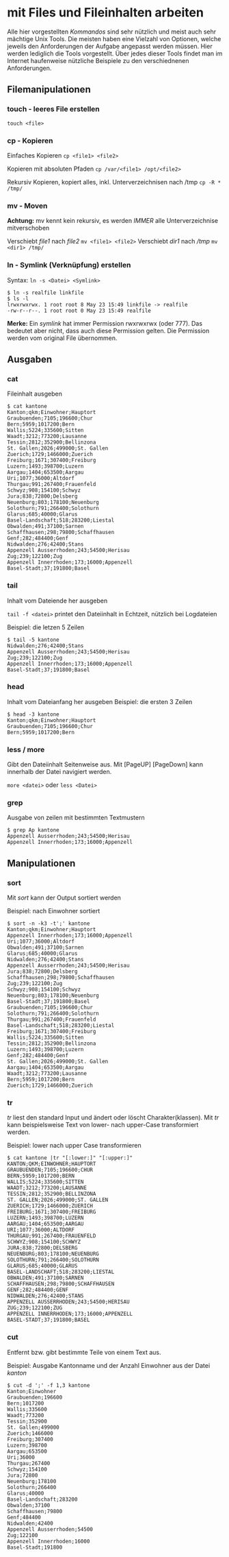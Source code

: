 # mit Files und Fileinhalten arbeiten
Alle hier vorgestellten *Kommandos* sind sehr nützlich und meist auch sehr mächtige
Unix Tools. Die meisten haben eine Vielzahl von Optionen, welche jeweils den
Anforderungen der Aufgabe angepasst werden müssen. Hier werden lediglich die Tools
vorgestellt. Über jedes dieser Tools findet man im Internet haufenweise nützliche
Beispiele zu den verschiednenen Anforderungen.

## Filemanipulationen

### touch - leeres File erstellen

`touch <file>`

### cp - Kopieren
Einfaches Kopieren
`cp <file1> <file2>`

Kopieren mit absoluten Pfaden
`cp /var/<file1> /opt/<file2>`

Rekursiv Kopieren, kopiert alles, inkl. Unterverzeichnisen nach /tmp
`cp -R * /tmp/`

### mv - Moven

**Achtung:** mv kennt kein rekursiv, es werden *IMMER* alle Unterverzeichnise mitverschoben

Verschiebt *file1* nach *file2*
 `mv <file1> <file2>`
Verschiebt *dir1* nach */tmp*
`mv <dir1> /tmp/`

### ln - Symlink (Verknüpfung) erstellen

Syntax: `ln -s <Datei> <Symlink>`

```
$ ln -s realfile linkfile
$ ls -l
lrwxrwxrwx. 1 root root 8 May 23 15:49 linkfile -> realfile
-rw-r--r--. 1 root root 0 May 23 15:49 realfile
```

**Merke:** Ein *symlink* hat immer Permission rwxrwxrwx (oder 777). Das bedeutet aber nicht,
dass auch diese Permission gelten. Die Permission werden vom original File übernommen.


## Ausgaben

### cat
Fileinhalt ausgeben
```
$ cat kantone
Kanton;qkm;Einwohner;Hauptort
Graubuenden;7105;196600;Chur
Bern;5959;1017200;Bern
Wallis;5224;335600;Sitten
Waadt;3212;773200;Lausanne
Tessin;2812;352900;Bellinzona
St. Gallen;2026;499000;St. Gallen
Zuerich;1729;1466000;Zuerich
Freiburg;1671;307400;Freiburg
Luzern;1493;398700;Luzern
Aargau;1404;653500;Aargau
Uri;1077;36000;Altdorf
Thurgau;991;267400;Frauenfeld
Schwyz;908;154100;Schwyz
Jura;838;72800;Delsberg
Neuenburg;803;178100;Neuenburg
Solothurn;791;266400;Solothurn
Glarus;685;40000;Glarus
Basel-Landschaft;518;283200;Liestal
Obwalden;491;37100;Sarnen
Schaffhausen;298;79800;Schaffhausen
Genf;282;484400;Genf
Nidwalden;276;42400;Stans
Appenzell Ausserrhoden;243;54500;Herisau
Zug;239;122100;Zug
Appenzell Innerrhoden;173;16000;Appenzell
Basel-Stadt;37;191800;Basel
```

### tail

Inhalt vom Dateiende her ausgeben

`tail -f <datei>` printet den Dateiinhalt in Echtzeit, nützlich bei Logdateien

Beispiel: die letzen 5 Zeilen

```
$ tail -5 kantone
Nidwalden;276;42400;Stans
Appenzell Ausserrhoden;243;54500;Herisau
Zug;239;122100;Zug
Appenzell Innerrhoden;173;16000;Appenzell
Basel-Stadt;37;191800;Basel
```

### head

Inhalt vom Dateianfang her ausgeben
Beispiel: die ersten 3 Zeilen

```
$ head -3 kantone
Kanton;qkm;Einwohner;Hauptort
Graubuenden;7105;196600;Chur
Bern;5959;1017200;Bern
```

### less / more

Gibt den Dateiinhalt Seitenweise aus. Mit [PageUP] [PageDown] kann innerhalb der Datei
navigiert werden.

`more <datei>` oder `less <Datei>`


### grep

Ausgabe von zeilen mit bestimmten Textmustern

```
$ grep Ap kantone
Appenzell Ausserrhoden;243;54500;Herisau
Appenzell Innerrhoden;173;16000;Appenzell
```


## Manipulationen

### sort

Mit *sort* kann der Output sortiert werden

Beispiel: nach Einwohner sortiert

```
$ sort -n -k3 -t';' kantone
Kanton;qkm;Einwohner;Hauptort
Appenzell Innerrhoden;173;16000;Appenzell
Uri;1077;36000;Altdorf
Obwalden;491;37100;Sarnen
Glarus;685;40000;Glarus
Nidwalden;276;42400;Stans
Appenzell Ausserrhoden;243;54500;Herisau
Jura;838;72800;Delsberg
Schaffhausen;298;79800;Schaffhausen
Zug;239;122100;Zug
Schwyz;908;154100;Schwyz
Neuenburg;803;178100;Neuenburg
Basel-Stadt;37;191800;Basel
Graubuenden;7105;196600;Chur
Solothurn;791;266400;Solothurn
Thurgau;991;267400;Frauenfeld
Basel-Landschaft;518;283200;Liestal
Freiburg;1671;307400;Freiburg
Wallis;5224;335600;Sitten
Tessin;2812;352900;Bellinzona
Luzern;1493;398700;Luzern
Genf;282;484400;Genf
St. Gallen;2026;499000;St. Gallen
Aargau;1404;653500;Aargau
Waadt;3212;773200;Lausanne
Bern;5959;1017200;Bern
Zuerich;1729;1466000;Zuerich
```

### tr

*tr* liest den standard Input und ändert oder löscht Charakter(klassen).
Mit *tr* kann  beispielsweise Text von lower- nach upper-Case transformiert werden.

Beispiel: lower nach upper Case transformieren

```
$ cat kantone |tr "[:lower:]" "[:upper:]"
KANTON;QKM;EINWOHNER;HAUPTORT
GRAUBUENDEN;7105;196600;CHUR
BERN;5959;1017200;BERN
WALLIS;5224;335600;SITTEN
WAADT;3212;773200;LAUSANNE
TESSIN;2812;352900;BELLINZONA
ST. GALLEN;2026;499000;ST. GALLEN
ZUERICH;1729;1466000;ZUERICH
FREIBURG;1671;307400;FREIBURG
LUZERN;1493;398700;LUZERN
AARGAU;1404;653500;AARGAU
URI;1077;36000;ALTDORF
THURGAU;991;267400;FRAUENFELD
SCHWYZ;908;154100;SCHWYZ
JURA;838;72800;DELSBERG
NEUENBURG;803;178100;NEUENBURG
SOLOTHURN;791;266400;SOLOTHURN
GLARUS;685;40000;GLARUS
BASEL-LANDSCHAFT;518;283200;LIESTAL
OBWALDEN;491;37100;SARNEN
SCHAFFHAUSEN;298;79800;SCHAFFHAUSEN
GENF;282;484400;GENF
NIDWALDEN;276;42400;STANS
APPENZELL AUSSERRHODEN;243;54500;HERISAU
ZUG;239;122100;ZUG
APPENZELL INNERRHODEN;173;16000;APPENZELL
BASEL-STADT;37;191800;BASEL
```

### cut

Entfernt bzw. gibt bestimmte Teile von einem Text aus.

Beispiel: Ausgabe Kantonname und der Anzahl Einwohner aus der Datei *kanton*

```
$ cut -d ';' -f 1,3 kantone
Kanton;Einwohner
Graubuenden;196600
Bern;1017200
Wallis;335600
Waadt;773200
Tessin;352900
St. Gallen;499000
Zuerich;1466000
Freiburg;307400
Luzern;398700
Aargau;653500
Uri;36000
Thurgau;267400
Schwyz;154100
Jura;72800
Neuenburg;178100
Solothurn;266400
Glarus;40000
Basel-Landschaft;283200
Obwalden;37100
Schaffhausen;79800
Genf;484400
Nidwalden;42400
Appenzell Ausserrhoden;54500
Zug;122100
Appenzell Innerrhoden;16000
Basel-Stadt;191800
```
